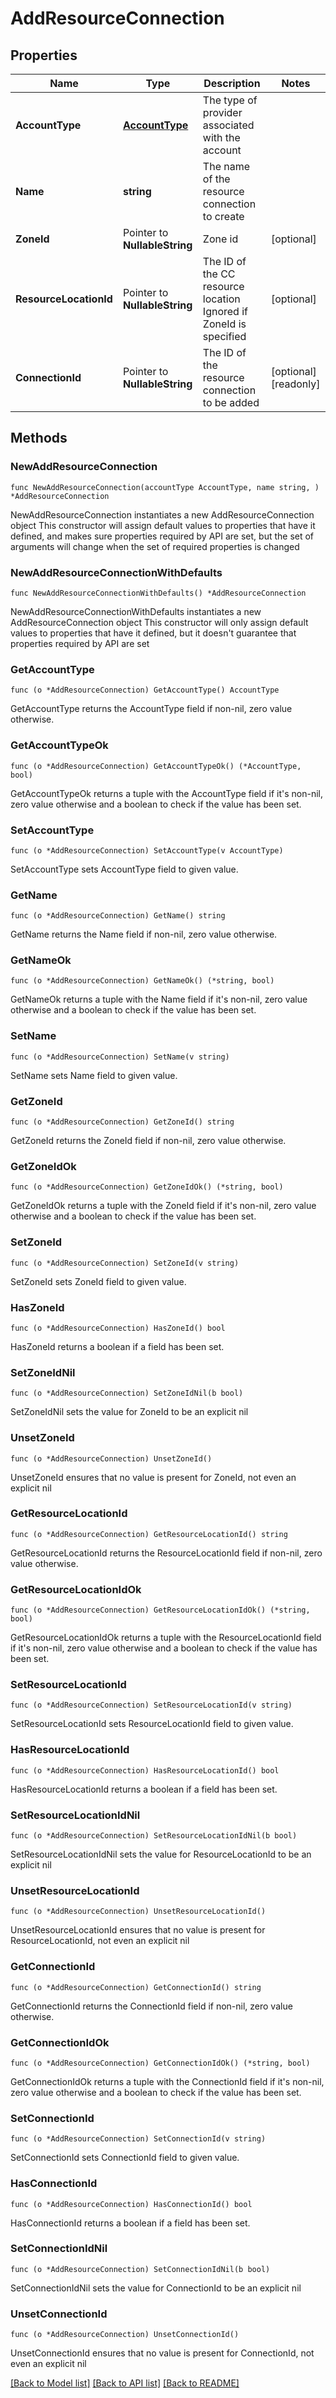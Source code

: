 # AddResourceConnection

## Properties

Name | Type | Description | Notes
------------ | ------------- | ------------- | -------------
**AccountType** | [**AccountType**](AccountType.md) | The type of provider associated with the account | 
**Name** | **string** | The name of the resource connection to create | 
**ZoneId** | Pointer to **NullableString** | Zone id | [optional] 
**ResourceLocationId** | Pointer to **NullableString** | The ID of the CC resource location  Ignored if ZoneId is specified | [optional] 
**ConnectionId** | Pointer to **NullableString** | The ID of the resource connection to be added | [optional] [readonly] 

## Methods

### NewAddResourceConnection

`func NewAddResourceConnection(accountType AccountType, name string, ) *AddResourceConnection`

NewAddResourceConnection instantiates a new AddResourceConnection object
This constructor will assign default values to properties that have it defined,
and makes sure properties required by API are set, but the set of arguments
will change when the set of required properties is changed

### NewAddResourceConnectionWithDefaults

`func NewAddResourceConnectionWithDefaults() *AddResourceConnection`

NewAddResourceConnectionWithDefaults instantiates a new AddResourceConnection object
This constructor will only assign default values to properties that have it defined,
but it doesn't guarantee that properties required by API are set

### GetAccountType

`func (o *AddResourceConnection) GetAccountType() AccountType`

GetAccountType returns the AccountType field if non-nil, zero value otherwise.

### GetAccountTypeOk

`func (o *AddResourceConnection) GetAccountTypeOk() (*AccountType, bool)`

GetAccountTypeOk returns a tuple with the AccountType field if it's non-nil, zero value otherwise
and a boolean to check if the value has been set.

### SetAccountType

`func (o *AddResourceConnection) SetAccountType(v AccountType)`

SetAccountType sets AccountType field to given value.


### GetName

`func (o *AddResourceConnection) GetName() string`

GetName returns the Name field if non-nil, zero value otherwise.

### GetNameOk

`func (o *AddResourceConnection) GetNameOk() (*string, bool)`

GetNameOk returns a tuple with the Name field if it's non-nil, zero value otherwise
and a boolean to check if the value has been set.

### SetName

`func (o *AddResourceConnection) SetName(v string)`

SetName sets Name field to given value.


### GetZoneId

`func (o *AddResourceConnection) GetZoneId() string`

GetZoneId returns the ZoneId field if non-nil, zero value otherwise.

### GetZoneIdOk

`func (o *AddResourceConnection) GetZoneIdOk() (*string, bool)`

GetZoneIdOk returns a tuple with the ZoneId field if it's non-nil, zero value otherwise
and a boolean to check if the value has been set.

### SetZoneId

`func (o *AddResourceConnection) SetZoneId(v string)`

SetZoneId sets ZoneId field to given value.

### HasZoneId

`func (o *AddResourceConnection) HasZoneId() bool`

HasZoneId returns a boolean if a field has been set.

### SetZoneIdNil

`func (o *AddResourceConnection) SetZoneIdNil(b bool)`

 SetZoneIdNil sets the value for ZoneId to be an explicit nil

### UnsetZoneId
`func (o *AddResourceConnection) UnsetZoneId()`

UnsetZoneId ensures that no value is present for ZoneId, not even an explicit nil
### GetResourceLocationId

`func (o *AddResourceConnection) GetResourceLocationId() string`

GetResourceLocationId returns the ResourceLocationId field if non-nil, zero value otherwise.

### GetResourceLocationIdOk

`func (o *AddResourceConnection) GetResourceLocationIdOk() (*string, bool)`

GetResourceLocationIdOk returns a tuple with the ResourceLocationId field if it's non-nil, zero value otherwise
and a boolean to check if the value has been set.

### SetResourceLocationId

`func (o *AddResourceConnection) SetResourceLocationId(v string)`

SetResourceLocationId sets ResourceLocationId field to given value.

### HasResourceLocationId

`func (o *AddResourceConnection) HasResourceLocationId() bool`

HasResourceLocationId returns a boolean if a field has been set.

### SetResourceLocationIdNil

`func (o *AddResourceConnection) SetResourceLocationIdNil(b bool)`

 SetResourceLocationIdNil sets the value for ResourceLocationId to be an explicit nil

### UnsetResourceLocationId
`func (o *AddResourceConnection) UnsetResourceLocationId()`

UnsetResourceLocationId ensures that no value is present for ResourceLocationId, not even an explicit nil
### GetConnectionId

`func (o *AddResourceConnection) GetConnectionId() string`

GetConnectionId returns the ConnectionId field if non-nil, zero value otherwise.

### GetConnectionIdOk

`func (o *AddResourceConnection) GetConnectionIdOk() (*string, bool)`

GetConnectionIdOk returns a tuple with the ConnectionId field if it's non-nil, zero value otherwise
and a boolean to check if the value has been set.

### SetConnectionId

`func (o *AddResourceConnection) SetConnectionId(v string)`

SetConnectionId sets ConnectionId field to given value.

### HasConnectionId

`func (o *AddResourceConnection) HasConnectionId() bool`

HasConnectionId returns a boolean if a field has been set.

### SetConnectionIdNil

`func (o *AddResourceConnection) SetConnectionIdNil(b bool)`

 SetConnectionIdNil sets the value for ConnectionId to be an explicit nil

### UnsetConnectionId
`func (o *AddResourceConnection) UnsetConnectionId()`

UnsetConnectionId ensures that no value is present for ConnectionId, not even an explicit nil

[[Back to Model list]](../README.md#documentation-for-models) [[Back to API list]](../README.md#documentation-for-api-endpoints) [[Back to README]](../README.md)


